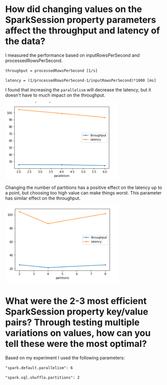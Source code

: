 # How did changing values on the SparkSession property parameters affect the throughput and latency of the data?

I measured the performance based on inputRowsPerSecond and processedRowsPerSecond.

`throughput = processedRowsPerSecond [1/s]`

`latency = (1/processedRowsPerSecond-1/inputRowsPerSecond)*1000 [ms]`

I found that increasing the `parallelism` will decrease the latency, but it doesn't have to much impact on the throughput.

![parallelism](./pictures/parallelism.PNG)

Changing the number of partitions has a positive effect on the latency up to a point, but choosing too high value can make things worst.
This parameter has similar effect on the throughput.

![parallelism](./pictures/partitions.PNG)

# What were the 2-3 most efficient SparkSession property key/value pairs? Through testing multiple variations on values, how can you tell these were the most optimal?

Based on my experiment I used the following parameters:

`"spark.default.parallelism": 6`

`"spark.sql.shuffle.partitions": 2`
